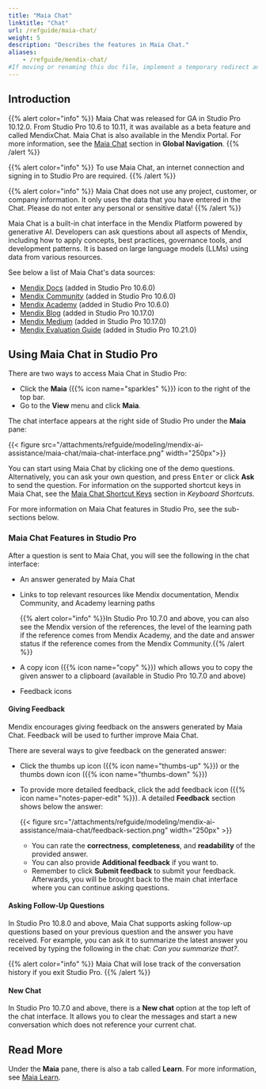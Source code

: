 ```yaml
---
title: "Maia Chat"
linktitle: "Chat"
url: /refguide/maia-chat/
weight: 5
description: "Describes the features in Maia Chat."
aliases:
    - /refguide/mendix-chat/
#If moving or renaming this doc file, implement a temporary redirect and let the respective team know they should update the URL in the product. See Mapping to Products for more details.
---
```


## Introduction

{{% alert color="info" %}}
Maia Chat was released for GA in Studio Pro 10.12.0. From Studio Pro 10.6 to 10.11, it was available as a beta feature and called MendixChat. Maia Chat is also available in the Mendix Portal. For more information, see the [Maia Chat](/developerportal/global-navigation/#maia-chat) section in **Global Navigation**.
{{% /alert %}}

{{% alert color="info" %}}
To use Maia Chat, an internet connection and signing in to Studio Pro are required.
{{% /alert %}}

{{% alert color="info" %}}
Maia Chat does not use any project, customer, or company information. It only uses the data that you have entered in the Chat. Please do not enter any personal or sensitive data!
{{% /alert %}}
 
Maia Chat is a built-in chat interface in the Mendix Platform powered by generative AI. Developers can ask questions about all aspects of Mendix, including how to apply concepts, best practices, governance tools, and development patterns. It is based on large language models (LLMs) using data from various resources. 

See below a list of Maia Chat's data sources:

* [Mendix Docs](/) (added in Studio Pro 10.6.0)
* [Mendix Community](https://community.mendix.com/) (added in Studio Pro 10.6.0)
* [Mendix Academy](https://academy.mendix.com/) (added in Studio Pro 10.6.0)
* [Mendix Blog](https://www.mendix.com/blog/) (added in Studio Pro 10.17.0)
* [Mendix Medium](https://medium.com/mendix) (added in Studio Pro 10.17.0)
* [Mendix Evaluation Guide](https://www.mendix.com/evaluation-guide/) (added in Studio Pro 10.21.0)
 
## Using Maia Chat in Studio Pro

There are two ways to access Maia Chat in Studio Pro:

* Click the **Maia** ({{% icon name="sparkles" %}}) icon to the right of the top bar.
* Go to the **View** menu and click **Maia**.

The chat interface appears at the right side of Studio Pro under the **Maia** pane:

{{< figure src="/attachments/refguide/modeling/mendix-ai-assistance/maia-chat/maia-chat-interface.png" width="250px">}}

You can start using Maia Chat by clicking one of the demo questions. Alternatively, you can ask your own question, and press <kbd>Enter</kbd> or click **Ask** to send the question. For information on the supported shortcut keys in Maia Chat, see the [Maia Chat Shortcut Keys](/refguide/keyboard-shortcuts/#maia-chat-shortcuts) section in *Keyboard Shortcuts*.

For more information on Maia Chat features in Studio Pro, see the sub-sections below.

### Maia Chat Features in Studio Pro

After a question is sent to Maia Chat, you will see the following in the chat interface:

* An answer generated by Maia Chat
* Links to top relevant resources like Mendix documentation, Mendix Community, and Academy learning paths

    {{% alert color="info" %}}In Studio Pro 10.7.0 and above, you can also see the Mendix version of the references, the level of the learning path if the reference comes from Mendix Academy, and the date and answer status if the reference comes from the Mendix Community.{{% /alert %}}

* A copy icon ({{% icon name="copy" %}}) which allows you to copy the given answer to a clipboard (available in Studio Pro 10.7.0 and above)
* Feedback icons

#### Giving Feedback

Mendix encourages giving feedback on the answers generated by Maia Chat. Feedback will be used to further improve Maia Chat.

There are several ways to give feedback on the generated answer:

* Click the thumbs up icon ({{% icon name="thumbs-up" %}}) or the thumbs down icon ({{% icon name="thumbs-down" %}})
* To provide more detailed feedback, click the add feedback icon ({{% icon name="notes-paper-edit" %}}). A detailed **Feedback** section shows below the answer:

    {{< figure src="/attachments/refguide/modeling/mendix-ai-assistance/maia-chat/feedback-section.png" width="250px" >}}

    * You can rate the **correctness**, **completeness**, and **readability** of the provided answer.
    * You can also provide **Additional feedback** if you want to.
    * Remember to click **Submit feedback** to submit your feedback. Afterwards, you will be brought back to the main chat interface where you can continue asking questions.

#### Asking Follow-Up Questions

In Studio Pro 10.8.0 and above, Maia Chat supports asking follow-up questions based on your previous question and the answer you have received. For example, you can ask it to summarize the latest answer you received by typing the following in the chat: *Can you summarize that?*.

{{% alert color="info" %}}
Maia Chat will lose track of the conversation history if you exit Studio Pro.
{{% /alert %}}

#### New Chat

In Studio Pro 10.7.0 and above, there is a **New chat** option at the top left of the chat interface. It allows you to clear the messages and start a new conversation which does not reference your current chat.
 
## Read More

Under the **Maia** pane, there is also a tab called **Learn**. For more information, see [Maia Learn](/refguide/maia-learn/).
